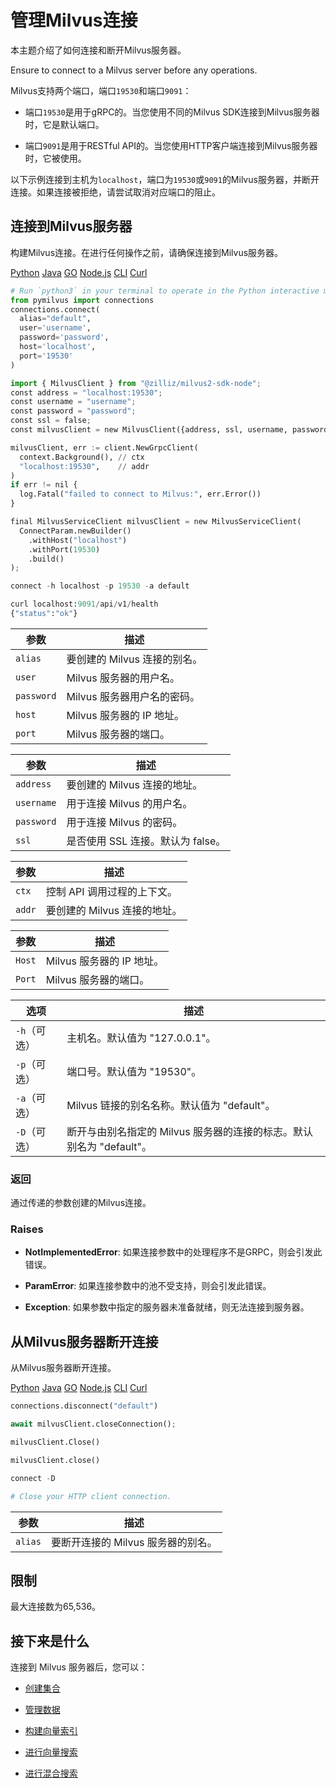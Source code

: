 管理Milvus连接
==========

本主题介绍了如何连接和断开Milvus服务器。

 Ensure to connect to a Milvus server before any operations.

Milvus支持两个端口，端口`19530`和端口`9091`：

* 端口`19530`是用于gRPC的。当您使用不同的Milvus SDK连接到Milvus服务器时，它是默认端口。

* 端口`9091`是用于RESTful API的。当您使用HTTP客户端连接到Milvus服务器时，它被使用。

以下示例连接到主机为`localhost`，端口为`19530`或`9091`的Milvus服务器，并断开连接。如果连接被拒绝，请尝试取消对应端口的阻止。

连接到Milvus服务器
------------

构建Milvus连接。在进行任何操作之前，请确保连接到Milvus服务器。

[Python](#python)
[Java](#java)
[GO](#go)
[Node.js](#javascript)
[CLI](#shell)
[Curl](#curl)

```python
# Run `python3` in your terminal to operate in the Python interactive mode.
from pymilvus import connections
connections.connect(
  alias="default",
  user='username',
  password='password',
  host='localhost',
  port='19530'
)

```

```python
import { MilvusClient } from "@zilliz/milvus2-sdk-node";
const address = "localhost:19530";
const username = "username";
const password = "password";
const ssl = false;
const milvusClient = new MilvusClient({address, ssl, username, password});

```

```python
milvusClient, err := client.NewGrpcClient(
  context.Background(), // ctx
  "localhost:19530",    // addr
)
if err != nil {
  log.Fatal("failed to connect to Milvus:", err.Error())
}

```

```python
final MilvusServiceClient milvusClient = new MilvusServiceClient(
  ConnectParam.newBuilder()
    .withHost("localhost")
    .withPort(19530)
    .build()
);

```

```python
connect -h localhost -p 19530 -a default

```

```python
curl localhost:9091/api/v1/health
{"status":"ok"}

```

| 参数 | 描述 |
| --- | --- |
| `alias` | 要创建的 Milvus 连接的别名。 |
| `user` | Milvus 服务器的用户名。 |
| `password` | Milvus 服务器用户名的密码。 |
| `host` | Milvus 服务器的 IP 地址。 |
| `port` | Milvus 服务器的端口。 |

| 参数 | 描述 |
| --- | --- |
| `address` | 要创建的 Milvus 连接的地址。 |
| `username` | 用于连接 Milvus 的用户名。 |
| `password` | 用于连接 Milvus 的密码。 |
| `ssl` | 是否使用 SSL 连接。默认为 false。 |

| 参数 | 描述 |
| --- | --- |
| `ctx` | 控制 API 调用过程的上下文。 |
| `addr` | 要创建的 Milvus 连接的地址。|

| 参数 | 描述 |
| --- | --- |
| `Host` | Milvus 服务器的 IP 地址。 |
| `Port` | Milvus 服务器的端口。 |

| 选项 | 描述 |
| --- | --- |
| `-h`（可选） | 主机名。默认值为 "127.0.0.1"。 |
| `-p`（可选） | 端口号。默认值为 "19530"。 |
| `-a`（可选） | Milvus 链接的别名名称。默认值为 "default"。|
| `-D`（可选） | 断开与由别名指定的 Milvus 服务器的连接的标志。默认别名为 "default"。|

### 返回

通过传递的参数创建的Milvus连接。

### Raises

* **NotImplementedError**: 如果连接参数中的处理程序不是GRPC，则会引发此错误。

* **ParamError**: 如果连接参数中的池不受支持，则会引发此错误。

* **Exception**: 如果参数中指定的服务器未准备就绪，则无法连接到服务器。

从Milvus服务器断开连接
--------------

从Milvus服务器断开连接。

[Python](#python) 
[Java](#java)
[GO](#go)
[Node.js](#javascript)
[CLI](#shell)
[Curl](#curl)

```python
connections.disconnect("default")

```

```python
await milvusClient.closeConnection();

```

```python
milvusClient.Close()

```

```python
milvusClient.close()

```

```python
connect -D

```

```python
# Close your HTTP client connection.

```

| 参数 | 描述 |
| --- | --- |
| `alias` | 要断开连接的 Milvus 服务器的别名。 |

限制
--

最大连接数为65,536。

接下来是什么
------

连接到 Milvus 服务器后，您可以：

* [创建集合](create_collection.md)

* [管理数据](insert_data.md)

* [构建向量索引](build_index.md)

* [进行向量搜索](search.md)

* [进行混合搜索](hybridsearch.md)
